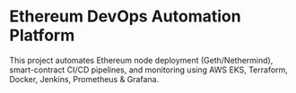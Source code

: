 # Ethereum DevOps Automation Platform

This project automates Ethereum node deployment (Geth/Nethermind), smart-contract CI/CD pipelines, and monitoring using AWS EKS, Terraform, Docker, Jenkins, Prometheus & Grafana.

